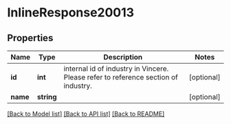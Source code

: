 # InlineResponse20013

## Properties
Name | Type | Description | Notes
------------ | ------------- | ------------- | -------------
**id** | **int** | internal id of industry in Vincere. Please refer to reference section of industry. | [optional] 
**name** | **string** |  | [optional] 

[[Back to Model list]](../../README.md#documentation-for-models) [[Back to API list]](../../README.md#documentation-for-api-endpoints) [[Back to README]](../../README.md)

